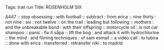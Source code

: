 Tags: trail run
Title: ROSENHOLM SIX
  
∆447 :: stop obsessing : with football :: subtract : from erica :: nine thirty : not nine : six : not twelve :: on the trail : leading but following :: mothers : and the unbreakable bond : with their offspring :: motorcycle oil : is not car shampoo :: panic : fix it såpa :: lift the bog : and attack it with hydrochlorine :: the mind : and filming techniques : of sam esmail :: a video call : to tubira :: done with erica : transferred : retransfer niki : to madrid